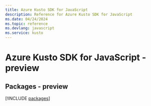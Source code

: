 ```yaml
---
title: Azure Kusto SDK for JavaScript
description: Reference for Azure Kusto SDK for JavaScript
ms.date: 04/24/2024
ms.topic: reference
ms.devlang: javascript
ms.service: kusto
---
```

# Azure Kusto SDK for JavaScript - preview
## Packages - preview
[!INCLUDE [packages](kusto-index.md)]